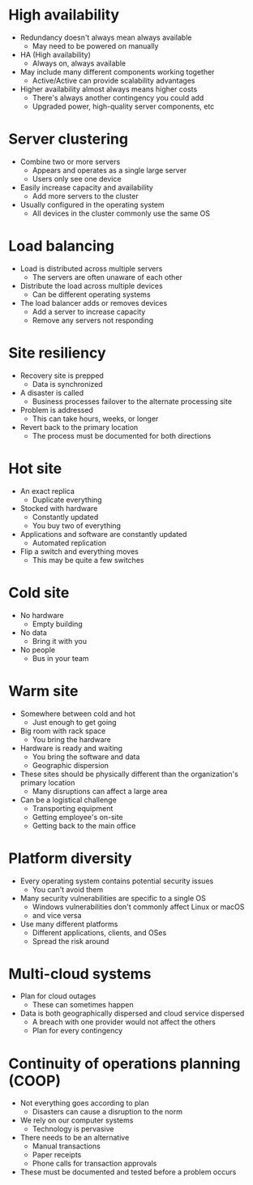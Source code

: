 # High availability
- Redundancy doesn't always mean always available
	- May need to be powered on manually
- HA (High availability)
	- Always on, always available
- May include many different components working together
	- Active/Active can provide scalability advantages
- Higher availability almost always means higher costs
	- There's always another contingency you could add
	- Upgraded power, high-quality server components, etc
# Server clustering
- Combine two or more servers
	- Appears and operates as a single large server
	- Users only see one device
- Easily increase capacity and availability
	- Add more servers to the cluster
- Usually configured in the operating system
	- All devices in the cluster commonly use the same OS
# Load balancing
- Load is distributed across multiple servers
	- The servers are often unaware of each other
- Distribute the load across multiple devices
	- Can be different operating systems
- The load balancer adds or removes devices
	- Add a server to increase capacity
	- Remove any servers not responding
# Site resiliency
- Recovery site is prepped
	- Data is synchronized
- A disaster is called
	- Business processes failover to the alternate processing site
- Problem is addressed
	- This can take hours, weeks, or longer
- Revert back to the primary location
	- The process must be documented for both directions
# Hot site
- An exact replica
	- Duplicate everything
- Stocked with hardware
	- Constantly updated
	- You buy two of everything
- Applications and software are constantly updated
	- Automated replication
- Flip a switch and everything moves
	- This may be quite a few switches
# Cold site
- No hardware
	- Empty building
- No data
	- Bring it with you
- No people
	- Bus in your team
# Warm site
- Somewhere between cold and hot
	- Just enough to get going
- Big room with rack space
	- You bring the hardware
- Hardware is ready and waiting
	- You bring the software and data
	- Geographic dispersion
- These sites should be physically different than the organization's primary location
	- Many disruptions can affect a large area
- Can be a logistical challenge
	- Transporting equipment
	- Getting employee's on-site
	- Getting back to the main office
# Platform diversity
- Every operating system contains potential security issues
	- You can't avoid them
- Many security vulnerabilities are specific to a single OS
	- Windows vulnerabilities don't commonly affect Linux or macOS
	- and vice versa
- Use many different platforms
	- Different applications, clients, and OSes
	- Spread the risk around
# Multi-cloud systems
- Plan for cloud outages
	- These can sometimes happen
- Data is both geographically dispersed and cloud service dispersed
	- A breach with one provider would not affect the others
	- Plan for every contingency
# Continuity of operations planning (COOP)
- Not everything goes according to plan
	- Disasters can cause a disruption to the norm
- We rely on our computer systems
	- Technology is pervasive
- There needs to be an alternative
	- Manual transactions
	- Paper receipts
	- Phone calls for transaction approvals
- These must be documented and tested before a problem occurs